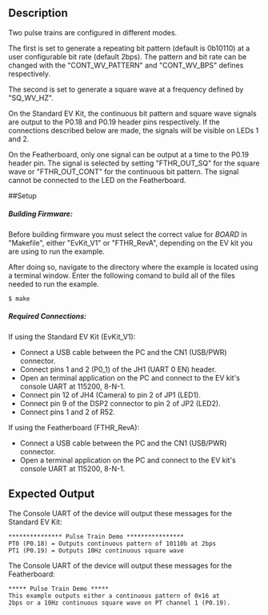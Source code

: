 ## Description

Two pulse trains are configured in different modes.  

The first is set to generate a repeating bit pattern (default is 0b10110) at a user configurable bit rate (default 2bps). The pattern and bit rate can be changed with the "CONT\_WV\_PATTERN" and "CONT\_WV\_BPS" defines respectively.

The second is set to generate a square wave at a frequency defined by "SQ\_WV\_HZ".

On the Standard EV Kit, the continuous bit pattern and square wave signals are output to the P0.18 and P0.19 header pins respectively. If the connections described below are made, the signals will be visible on LEDs 1 and 2.

On the Featherboard, only one signal can be output at a time to the P0.19 header pin. The signal is selected by setting "FTHR\_OUT\_SQ" for the square wave or "FTHR\_OUT\_CONT" for the continuous bit pattern. The signal cannot be connected to the LED on the Featherboard.

##Setup

##### Building Firmware:

Before building firmware you must select the correct value for _BOARD_  in "Makefile", either "EvKit\_V1" or "FTHR\_RevA", depending on the EV kit you are using to run the example.

After doing so, navigate to the directory where the example is located using a terminal window. Enter the following comand to build all of the files needed to run the example.

```
$ make
```

##### Required Connections:

If using the Standard EV Kit (EvKit_V1):
-   Connect a USB cable between the PC and the CN1 (USB/PWR) connector.
-   Connect pins 1 and 2 (P0_1) of the JH1 (UART 0 EN) header.
-   Open an terminal application on the PC and connect to the EV kit's console UART at 115200, 8-N-1.
-   Connect pin 12 of JH4 (Camera) to pin 2 of JP1 (LED1).
-   Connect pin 9 of the DSP2 connector to pin 2 of JP2 (LED2).
-   Connect pins 1 and 2 of R52.

If using the Featherboard (FTHR_RevA):
-   Connect a USB cable between the PC and the CN1 (USB/PWR) connector.
-   Open a terminal application on the PC and connect to the EV kit's console UART at 115200, 8-N-1.

## Expected Output

The Console UART of the device will output these messages for the Standard EV Kit:

```
*************** Pulse Train Demo ****************
PT0 (P0.18) = Outputs continuous pattern of 10110b at 2bps
PT1 (P0.19) = Outputs 10Hz continuous square wave
```

The Console UART of the device will output these messages for the Featherboard:

```
***** Pulse Train Demo *****
This example outputs either a continuous pattern of 0x16 at
2bps or a 10Hz continuous square wave on PT channel 1 (P0.19).
```